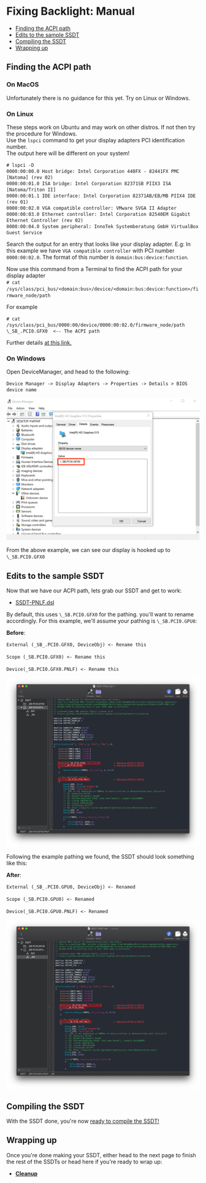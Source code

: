# Fixing Backlight: Manual

* [Finding the ACPI path](#finding-the-acpi-path)
* [Edits to the sample SSDT](#edits-to-the-sample-ssdt)
* [Compiling the SSDT](#compiling-the-ssdt)
* [Wrapping up](#wrapping-up)

## Finding the ACPI path

### On MacOS

Unfortunately there is no guidance for this yet. Try on Linux or Windows.

### On Linux

These steps work on Ubuntu and may work on other distros. If not then try the procedure for Windows.  
Use the `lspci` command to get your display adapters PCI identification number.  
The output here will be different on your system!

```
# lspci -D
0000:00:00.0 Host bridge: Intel Corporation 440FX - 82441FX PMC [Natoma] (rev 02)
0000:00:01.0 ISA bridge: Intel Corporation 82371SB PIIX3 ISA [Natoma/Triton II]
0000:00:01.1 IDE interface: Intel Corporation 82371AB/EB/MB PIIX4 IDE (rev 01)
0000:00:02.0 VGA compatible controller: VMware SVGA II Adapter
0000:00:03.0 Ethernet controller: Intel Corporation 82540EM Gigabit Ethernet Controller (rev 02)
0000:00:04.0 System peripheral: InnoTek Systemberatung GmbH VirtualBox Guest Service
```

Search the output for an entry that looks like your display adapter. E.g: In this example we have `VGA compatible controller` with PCI number `0000:00:02.0`. The format of this number is `domain:bus:device:function`.  

Now use this command from a Terminal to find the ACPI path for your display adapter  
`# cat /sys/class/pci_bus/<domain:bus>/device/<domain:bus:device:function>/firmware_node/path`  

For example

```
# cat /sys/class/pci_bus/0000:00/device/0000:00:02.0/firmware_node/path
\_SB_.PCI0.GFX0  <-- The ACPI path
```

Further details [at this link.](https://unix.stackexchange.com/questions/653143/how-to-get-bios-device-name-from-linux-same-as-windows-device-manager-format)

### On Windows

Open DeviceManager, and head to the following:

```
Device Manager -> Display Adapters -> Properties -> Details > BIOS device name
```

![Credit to 1Revenger1 for the image](../../images/Laptops/backlight-md/devicemanager.png)

From the above example, we can see our display is hooked up to `\_SB.PCI0.GFX0`

## Edits to the sample SSDT

Now that we have our ACPI path, lets grab our SSDT and get to work:

* [SSDT-PNLF.dsl](https://github.com/acidanthera/OpenCorePkg/tree/master/Docs/AcpiSamples/Source/SSDT-PNLF.dsl)

By default, this uses `\_SB.PCI0.GFX0` for the pathing. you'll want to rename accordingly. For this example, we'll assume your pathing is `\_SB.PCI0.GPU0`:

**Before**:

```
External (_SB_.PCI0.GFX0, DeviceObj) <- Rename this

Scope (_SB.PCI0.GFX0) <- Rename this

Device(_SB.PCI0.GFX0.PNLF) <- Rename this
```

![](../../images/Laptops/backlight-md/ssdt-before.png)

Following the example pathing we found, the SSDT should look something like this:

**After**:

```
External (_SB_.PCI0.GPU0, DeviceObj) <- Renamed

Scope (_SB.PCI0.GPU0) <- Renamed

Device(_SB.PCI0.GPU0.PNLF) <- Renamed
```

![](../../images/Laptops/backlight-md/ssdt-after.png)

## Compiling the SSDT

 With the SSDT done, you're now [ready to compile the SSDT!](/Manual/compile.md)

## Wrapping up

Once you're done making your SSDT, either head to the next page to finish the rest of the SSDTs or head here if you're ready to wrap up:

* [**Cleanup**](/cleanup.md)
